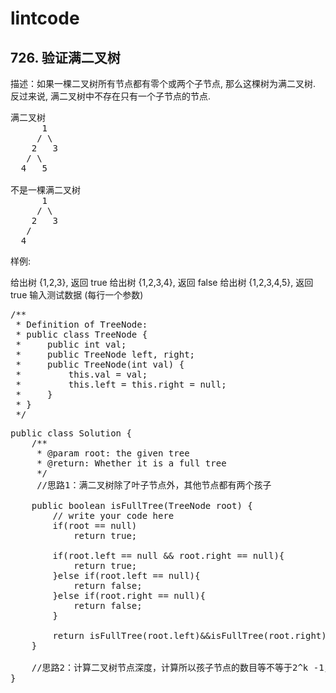 # lintcode #
## 726. 验证满二叉树 ##

描述：如果一棵二叉树所有节点都有零个或两个子节点, 那么这棵树为满二叉树. 反过来说, 满二叉树中不存在只有一个子节点的节点.
<pre>
满二叉树
      1
     / \
    2   3
   / \
  4   5
	
不是一棵满二叉树
      1
     / \
    2   3
   / 
  4   
</pre>

样例:

给出树 {1,2,3}, 返回 true
给出树 {1,2,3,4}, 返回 false
给出树 {1,2,3,4,5}, 返回 true
输入测试数据 (每行一个参数)

<pre>
/**
 * Definition of TreeNode:
 * public class TreeNode {
 *     public int val;
 *     public TreeNode left, right;
 *     public TreeNode(int val) {
 *         this.val = val;
 *         this.left = this.right = null;
 *     }
 * }
 */</pre>
<pre>
public class Solution {
    /**
     * @param root: the given tree
     * @return: Whether it is a full tree
     */
     //思路1：满二叉树除了叶子节点外，其他节点都有两个孩子
     
    public boolean isFullTree(TreeNode root) {
        // write your code here
        if(root == null)
            return true;
         
        if(root.left == null && root.right == null){
            return true;
        }else if(root.left == null){
            return false;
        }else if(root.right == null){
            return false;
        }

        return isFullTree(root.left)&&isFullTree(root.right);
    }
    
    //思路2：计算二叉树节点深度，计算所以孩子节点的数目等不等于2^k -1，仅提供思路，觉得没有必要把题复杂化。
}</pre>